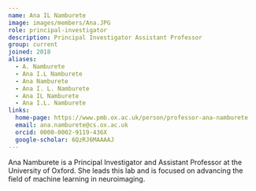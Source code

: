 ```yaml
---
name: Ana IL Namburete
image: images/members/Ana.JPG
role: principal-investigator
description: Principal Investigator Assistant Professor
group: current
joined: 2018
aliases:
  - A. Namburete
  - Ana I.L Namburete
  - Ana Namburete
  - Ana I. L. Namburete
  - Ana IL Namburete
  - Ana I.L. Namburete
links:
  home-page: https://www.pmb.ox.ac.uk/person/professor-ana-namburete
  email: ana.namburete@cs.ox.ac.uk
  orcid: 0000-0002-9119-436X
  google-scholar: 6QzRJ6MAAAAJ
---
```


Ana Namburete is a Principal Investigator and Assistant Professor at the University of Oxford. She leads this lab and is focused on advancing the field of machine learning in neuroimaging.
